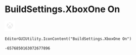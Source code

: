 # BuildSettings.XboxOne On
![](/img/BuildSettings.XboxOne%20On.png)

``` CSharp
EditorGUIUtility.IconContent("BuildSettings.XboxOne On")
```
```
-6576850163072677896
```
